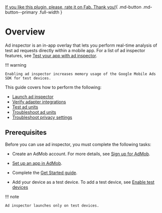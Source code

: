 [If you like this plugin, please, rate it on Fab. Thank you!](https://fab.com/s/804df971aef3){ .md-button .md-button--primary .full-width }

# Overview

Ad inspector is an in-app overlay that lets you perform real-time analysis of test ad requests directly within a mobile app. For a list of ad inspector features, see [Test your app with ad inspector](https://support.google.com/admob/answer/10159602).

!!! warning

    Enabling ad inspector increases memory usage of the Google Mobile Ads SDK for test devices.

This guide covers how to perform the following:

-   [Launch ad inspector](ad-inspector/launch-ad-inspector.md)
-   [Verify adapter integrations](https://developers.google.com/admob/android/ad-inspector/verify-adapter-integrations)
-   [Test ad units](https://developers.google.com/admob/android/ad-inspector/test-ad-units)
-   [Troubleshoot ad units](https://developers.google.com/admob/android/ad-inspector/troubleshoot-ad-units)
-   [Troubleshoot privacy settings](https://developers.google.com/admob/android/ad-inspector/troubleshoot-privacy-settings)

## Prerequisites

Before you can use ad inspector, you must complete the following tasks:

-   Create an AdMob account. For more details, see [Sign up for AdMob](https://support.google.com/admob/answer/7356219).
-   [Set up an app in AdMob](https://support.google.com/admob/answer/9989980).
-   Complete the [Get Started guide](../index.md).

-   Add your device as a test device. To add a test device, see [Enable test devices](enable-test-ads.md#enable-test-devices)
    
!!! note   

    Ad inspector launches only on test devices.
